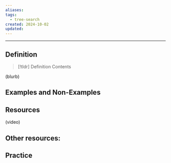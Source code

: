 ```yaml
---
aliases: 
tags:
  - tree-search
created: 2024-10-02
updated:
---
```

---
## Definition 

> [!tldr] Definition
> Contents

(blurb)

## Examples and Non-Examples

## Resources 

(video)

Other resources: 
- 

## Practice 
